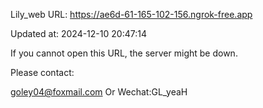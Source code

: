 Lily_web URL: https://ae6d-61-165-102-156.ngrok-free.app

Updated at: 2024-12-10 20:47:14

If you cannot open this URL, the server might be down.

Please contact: 

goley04@foxmail.com Or Wechat:GL_yeaH